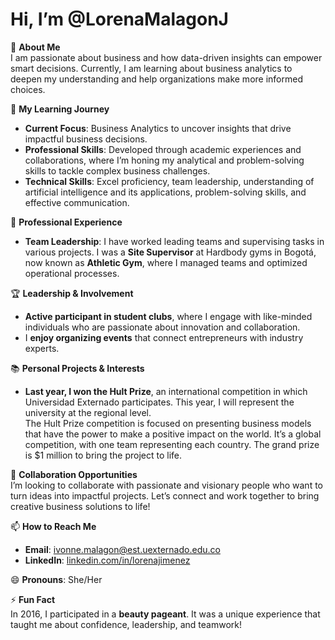# **Hi, I’m @LorenaMalagonJ**

👀 **About Me**  
I am passionate about business and how data-driven insights can empower smart decisions. Currently, I am learning about business analytics to deepen my understanding and help organizations make more informed choices.

🌱 **My Learning Journey**  
- **Current Focus**: Business Analytics to uncover insights that drive impactful business decisions.  
- **Professional Skills**: Developed through academic experiences and collaborations, where I’m honing my analytical and problem-solving skills to tackle complex business challenges.  
- **Technical Skills**: Excel proficiency, team leadership, understanding of artificial intelligence and its applications, problem-solving skills, and effective communication.

💼 **Professional Experience**  
- **Team Leadership**: I have worked leading teams and supervising tasks in various projects. I was a **Site Supervisor** at Hardbody gyms in Bogotá, now known as **Athletic Gym**, where I managed teams and optimized operational processes.  

🏆 **Leadership & Involvement**  
- **Active participant in student clubs**, where I engage with like-minded individuals who are passionate about innovation and collaboration.  
- I **enjoy organizing events** that connect entrepreneurs with industry experts.

📚 **Personal Projects & Interests**  
- **Last year, I won the Hult Prize**, an international competition in which Universidad Externado participates. This year, I will represent the university at the regional level.  
The Hult Prize competition is focused on presenting business models that have the power to make a positive impact on the world. It’s a global competition, with one team representing each country. The grand prize is $1 million to bring the project to life.

💞️ **Collaboration Opportunities**  
I’m looking to collaborate with passionate and visionary people who want to turn ideas into impactful projects. Let’s connect and work together to bring creative business solutions to life!

📫 **How to Reach Me**  
- **Email**: ivonne.malagon@est.uexternado.edu.co  
- **LinkedIn**: [linkedin.com/in/lorenajimenez](https://www.linkedin.com/in/lorena-jimenez-902978352/)

😄 **Pronouns**: She/Her  

⚡ **Fun Fact**  
In 2016, I participated in a **beauty pageant**. It was a unique experience that taught me about confidence, leadership, and teamwork!

<!---
LorenaMalagonJ/LorenaMalagonJ is a ✨ special ✨ repository because its `README.md` (this file) appears on your GitHub profile.
You can click the Preview link to take a look at your changes.
--->
